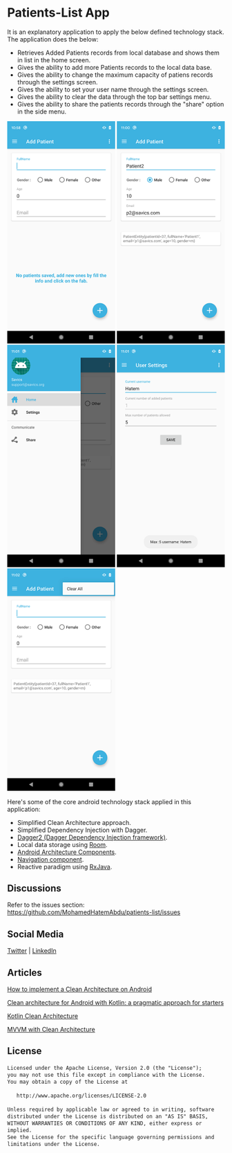 Patients-List App
=

It is an explanatory application to apply the below defined technology stack. The application does the below:

- Retrieves Added Patients records from local database and shows them in list in the home screen.
- Gives the ability to add more Patients records to the local data base.
- Gives the ability to change the maximum capacity of patiens records through the settings screen.
- Gives the ability to set your user name through the settings screen.
- Gives the ability to clear the data through the top bar settings menu.
- Gives the ability to share the patients records through the "share" option in the side menu.


<img src="/screenshot/screen_1.png" width= "250px"/> <img src="/screenshot/screen_2.png" width= "250px"/> <img src="/screenshot/screen_3.png" width= "250px"/> <img src="/screenshot/screen_4.png" width= "250px"/> <img src="/screenshot/screen_5.png" width= "250px"/>


Here's some of the core android technology stack applied in this application:

- Simplified Clean Architecture approach.
- Simplified Dependency Injection with Dagger.
- [Dagger2 (Dagger Dependency Injection framework)](https://dagger.dev/).
- Local data storage using [Room](https://developer.android.com/topic/libraries/architecture/room).
- [Android Architecture Components](https://developer.android.com/topic/libraries/architecture).
- [Navigation component](https://developer.android.com/guide/navigation/navigation-getting-started).
- Reactive paradigm using [RxJava](https://github.com/ReactiveX/RxJava).

Discussions
-
Refer to the issues section: https://github.com/MohamedHatemAbdu/patients-list/issues


Social Media
-
[Twitter](https://twitter.com/MohamedHatem92) |  [LinkedIn](https://linkedin.com/in/mohamedhatemabdu)

Articles
-
[How to implement a Clean Architecture on Android](https://proandroiddev.com/how-to-implement-a-clean-architecture-on-android-2e5e8c8e81fe)

[Clean architecture for Android with Kotlin: a pragmatic approach for starters](https://antonioleiva.com/clean-architecture-android/)

[Kotlin Clean Architecture](https://proandroiddev.com/kotlin-clean-architecture-1ad42fcd97fa)

[MVVM with Clean Architecture](https://proandroiddev.com/mvvm-with-clean-architecture-c2c021e05c89)


License
-

    Licensed under the Apache License, Version 2.0 (the "License");
    you may not use this file except in compliance with the License.
    You may obtain a copy of the License at

       http://www.apache.org/licenses/LICENSE-2.0

    Unless required by applicable law or agreed to in writing, software
    distributed under the License is distributed on an "AS IS" BASIS,
    WITHOUT WARRANTIES OR CONDITIONS OF ANY KIND, either express or implied.
    See the License for the specific language governing permissions and
    limitations under the License. 
